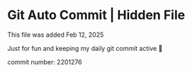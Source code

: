 # Git Auto Commit | Hidden File

This file was added Feb 12, 2025

Just for fun and keeping my daily git commit active 🤪

commit number: 2201276
